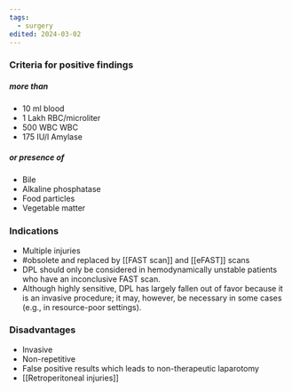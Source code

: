 ```yaml
---
tags:
  - surgery
edited: 2024-03-02
---
```

### Criteria for positive findings
##### more than
- 10 ml blood
- 1 Lakh RBC/microliter
- 500 WBC WBC
- 175 IU/l Amylase 
##### or presence of
- Bile 
- Alkaline phosphatase
- Food particles
- Vegetable matter

### Indications
- Multiple injuries
- #obsolete and replaced by [[FAST scan]] and [[eFAST]] scans
- DPL should only be considered in hemodynamically unstable patients who have an inconclusive FAST scan. 
- Although highly sensitive, DPL has largely fallen out of favor because it is an invasive procedure; it may, however, be necessary in some cases (e.g., in resource-poor settings).
### Disadvantages
- Invasive
- Non-repetitive
- False positive results which leads to non-therapeutic laparotomy
- [[Retroperitoneal injuries]]
